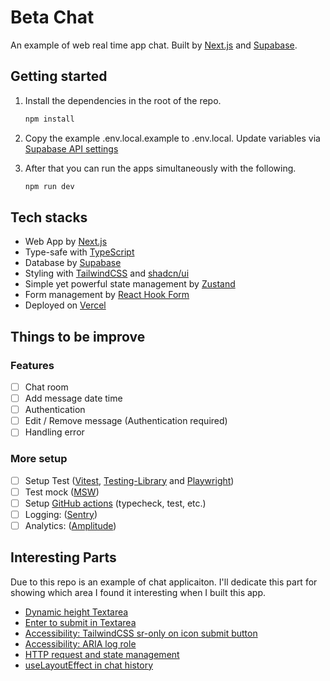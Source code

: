 # Beta Chat

An example of web real time app chat. Built by [Next.js](https://nextjs.org) and [Supabase](https://supabase.com).

## Getting started

1. Install the dependencies in the root of the repo.

    ```bash
    npm install
    ```

2. Copy the example .env.local.example to .env.local. Update variables via [Supabase API settings](https://app.supabase.com/project/_/settings/api)

3. After that you can run the apps simultaneously with the following.

    ```bash
    npm run dev
    ```

## Tech stacks

- Web App by [Next.js](https://nextjs.org)
- Type-safe with [TypeScript](https://www.typescriptlang.org)
- Database by [Supabase](https://supabase.com)
- Styling with [TailwindCSS](https://tailwindcss.com) and [shadcn/ui](https://ui.shadcn.com)
- Simple yet powerful state management by [Zustand](https://zustand-demo.pmnd.rs)
- Form management by [React Hook Form](https://react-hook-form.com)
- Deployed on [Vercel](https://vercel.com)

## Things to be improve

### Features

- [ ] Chat room
- [ ] Add message date time
- [ ] Authentication
- [ ] Edit / Remove message (Authentication required)
- [ ] Handling error

### More setup

- [ ] Setup Test ([Vitest](https://vitest.dev), [Testing-Library](https://testing-library.com) and [Playwright](https://playwright.dev))
- [ ] Test mock ([MSW](https://mswjs.io))
- [ ] Setup [GitHub actions](https://github.com/features/actions) (typecheck, test, etc.)
- [ ] Logging: ([Sentry](https://sentry.io))
- [ ] Analytics: ([Amplitude](https://amplitude.com))

## Interesting Parts

Due to this repo is an example of chat applicaiton. I'll dedicate this part for showing which area I found it interesting when I built this app.

- [Dynamic height Textarea](./docs/case-study/dynamic-height-textarea.md)
- [Enter to submit in Textarea](./docs/case-study/enter-to-submit-in-textarea.md)
- [Accessibility: TailwindCSS sr-only on icon submit button](./docs/case-study/accessibility-screen-reader-submit-button.md)
- [Accessibility: ARIA log role](./docs/case-study/accessibility-log-role.md)
- [HTTP request and state management](./docs/case-study/http-request-and-state-management.md)
- [useLayoutEffect in chat history](./docs/case-study/use-layout-effect-in-chat-history.md)
